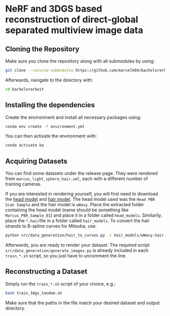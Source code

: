 # NeRF and 3DGS based reconstruction of direct-global separated multiview image data

## Cloning the Repository

Make sure you clone the repository along with all submodules by using:

```bash
git clone --recurse-submodules https://github.com/marcelk04/bachelorarbeit.git
```

Afterwards, navigate to the directory with:

```bash
cd bachelorarbeit
```

## Installing the dependencies

Create the environment and install all necessary packages using:

```bash
conda env create -f environment.yml
```

You can then activate the environment with:

```bash
conda activate ba
```

## Acquiring Datasets

You can find some datasets under the release page.
They were rendered from `marcus_light_sphere_hair.xml`, each with a different number of training cameras.

If you are interested in rendering yourself, you will first need to download the [head model](https://www.digitalrealitylab.com/sample-model) and [hair model](https://www.cemyuksel.com/research/hairmodels).
The head model used was the `Head PBR Scan Sample` and the hair model is `wWavy`.
Place the extracted folder containing the head model (name should be something like `Marcus_PBR_Sample_01`) and place it in a folder called `head_models`.
Similarily, place the `*.hair`file in a folder called `hair_models`.
To convert the hair strands to B-spline curves for Mitsuba, use:

```bash
python src/data_generation/hair_to_curves.py -i hair_models/wWavy.hair -o hair_models/wWavy.txt
```

Afterwards, you are ready to render your dataset. The required script `src/data_generation/generate_images.py` is already included in each `train_*.sh` script, so you just have to uncomment the line.

## Reconstructing a Dataset

Simply run the `train_*.sh` script of your choice, e.g.:

```bash
bash train_3dgs_tandem.sh
```

Make sure that the paths in the file match your desired dataset and output directory.